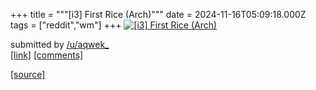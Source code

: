+++
title = """[i3] First Rice (Arch)"""
date = 2024-11-16T05:09:18.000Z
tags = ["reddit","wm"]
+++
[![[i3] First Rice (Arch)](https://a.thumbs.redditmedia.com/eJA4wa1fpmbjGRTv0Rwyva8obrjjblIar4j3ZIGa7S0.jpg "[i3] First Rice (Arch)")](https://www.reddit.com/r/unixporn/comments/1gsg2s3/i3_first_rice_arch/)

submitted by [/u/aqwek\_](https://www.reddit.com/user/aqwek_)  
[\[link\]](https://www.reddit.com/gallery/1gsg2s3) [\[comments\]](https://www.reddit.com/r/unixporn/comments/1gsg2s3/i3_first_rice_arch/)

[[source]](https://www.reddit.com/r/unixporn/comments/1gsg2s3/i3_first_rice_arch/)
